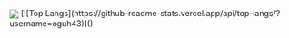 <img align="center" src="https://github-readme-stats.vercel.app/api?username=oguh43&show_icons=true&count_private=true">
[![Top Langs](https://github-readme-stats.vercel.app/api/top-langs/?username=oguh43)]()

